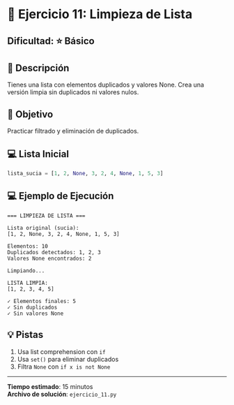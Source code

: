 # 🧹 Ejercicio 11: Limpieza de Lista

## Dificultad: ⭐ Básico

## 📝 Descripción

Tienes una lista con elementos duplicados y valores None. Crea una versión limpia sin duplicados ni valores nulos.

## 🎯 Objetivo

Practicar filtrado y eliminación de duplicados.

## 💻 Lista Inicial

```python
lista_sucia = [1, 2, None, 3, 2, 4, None, 1, 5, 3]
```

## 💻 Ejemplo de Ejecución

```
=== LIMPIEZA DE LISTA ===

Lista original (sucia):
[1, 2, None, 3, 2, 4, None, 1, 5, 3]

Elementos: 10
Duplicados detectados: 1, 2, 3
Valores None encontrados: 2

Limpiando...

LISTA LIMPIA:
[1, 2, 3, 4, 5]

✓ Elementos finales: 5
✓ Sin duplicados
✓ Sin valores None
```

## 💡 Pistas

1. Usa list comprehension con `if`
2. Usa `set()` para eliminar duplicados
3. Filtra `None` con `if x is not None`

---

**Tiempo estimado**: 15 minutos  
**Archivo de solución**: `ejercicio_11.py`

